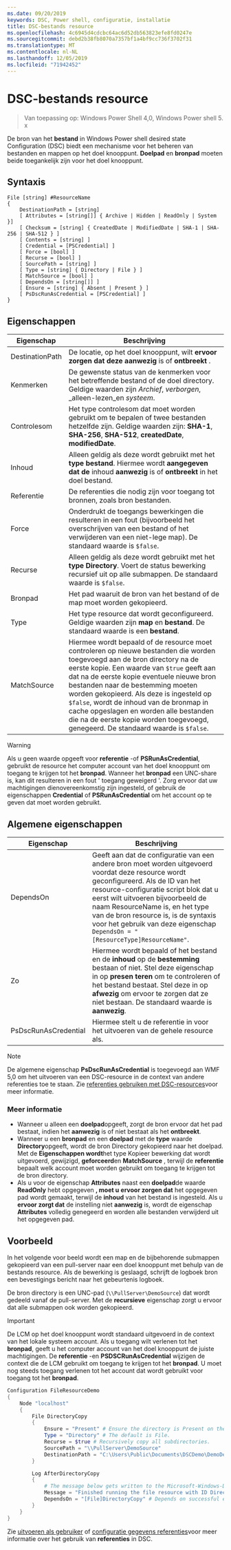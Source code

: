 ```yaml
---
ms.date: 09/20/2019
keywords: DSC, Power shell, configuratie, installatie
title: DSC-bestands resource
ms.openlocfilehash: 4c6945d4cdcbc64ac6d52db563823efe8fd0247e
ms.sourcegitcommit: debd2b38fb8070a7357bf1a4bf9cc736f3702f31
ms.translationtype: MT
ms.contentlocale: nl-NL
ms.lasthandoff: 12/05/2019
ms.locfileid: "71942452"
---
```

# <a name="dsc-file-resource"></a>DSC-bestands resource

> Van toepassing op: Windows Power Shell 4,0, Windows Power shell 5. x

De bron van het **bestand** in Windows Power shell desired state Configuration (DSC) biedt een mechanisme voor het beheren van bestanden en mappen op het doel knooppunt. **Doelpad** en **bronpad** moeten beide toegankelijk zijn voor het doel knooppunt.

## <a name="syntax"></a>Syntaxis

```Syntax
File [string] #ResourceName
{
    DestinationPath = [string]
    [ Attributes = [string[]] { Archive | Hidden | ReadOnly | System }]
    [ Checksum = [string] { CreatedDate | ModifiedDate | SHA-1 | SHA-256 | SHA-512 } ]
    [ Contents = [string] ]
    [ Credential = [PSCredential] ]
    [ Force = [bool] ]
    [ Recurse = [bool] ]
    [ SourcePath = [string] ]
    [ Type = [string] { Directory | File } ]
    [ MatchSource = [bool] ]
    [ DependsOn = [string[]] ]
    [ Ensure = [string] { Absent | Present } ]
    [ PsDscRunAsCredential = [PSCredential] ]
}
```

## <a name="properties"></a>Eigenschappen

|Eigenschap |Beschrijving |
|---|---|
|DestinationPath |De locatie, op het doel knooppunt, wilt **ervoor zorgen dat** **deze aanwezig** is of **ontbreekt** . |
|Kenmerken |De gewenste status van de kenmerken voor het betreffende bestand of de doel directory. Geldige waarden zijn _Archief_, _verborgen_, _alleen-lezen_en _systeem_. |
|Controlesom |Het type controlesom dat moet worden gebruikt om te bepalen of twee bestanden hetzelfde zijn. Geldige waarden zijn: **SHA-1**, **SHA-256**, **SHA-512**, **createdDate**, **modifiedDate**. |
|Inhoud |Alleen geldig als deze wordt gebruikt met het **type** **bestand**. Hiermee wordt **aangegeven dat de** inhoud **aanwezig** is of **ontbreekt** in het doel bestand. |
|Referentie |De referenties die nodig zijn voor toegang tot bronnen, zoals bron bestanden. |
|Force |Onderdrukt de toegangs bewerkingen die resulteren in een fout (bijvoorbeeld het overschrijven van een bestand of het verwijderen van een niet-lege map). De standaard waarde is `$false`. |
|Recurse |Alleen geldig als deze wordt gebruikt met het **type** **Directory**. Voert de status bewerking recursief uit op alle submappen. De standaard waarde is `$false`. |
|Bronpad |Het pad waaruit de bron van het bestand of de map moet worden gekopieerd. |
|Type |Het type resource dat wordt geconfigureerd. Geldige waarden zijn **map** en **bestand**. De standaard waarde is een **bestand**. |
|MatchSource |Hiermee wordt bepaald of de resource moet controleren op nieuwe bestanden die worden toegevoegd aan de bron directory na de eerste kopie. Een waarde van `$true` geeft aan dat na de eerste kopie eventuele nieuwe bron bestanden naar de bestemming moeten worden gekopieerd. Als deze is ingesteld op `$false`, wordt de inhoud van de bronmap in cache opgeslagen en worden alle bestanden die na de eerste kopie worden toegevoegd, genegeerd. De standaard waarde is `$false`. |

> [!WARNING]
> Als u geen waarde opgeeft voor **referentie** -of **PSRunAsCredential**, gebruikt de resource het computer account van het doel knooppunt om toegang te krijgen tot het **bronpad**. Wanneer het **bronpad** een UNC-share is, kan dit resulteren in een fout ' toegang geweigerd '. Zorg ervoor dat uw machtigingen dienovereenkomstig zijn ingesteld, of gebruik de eigenschappen **Credential** of **PSRunAsCredential** om het account op te geven dat moet worden gebruikt.

## <a name="common-properties"></a>Algemene eigenschappen

|Eigenschap |Beschrijving |
|---|---|
|DependsOn |Geeft aan dat de configuratie van een andere bron moet worden uitgevoerd voordat deze resource wordt geconfigureerd. Als de ID van het resource-configuratie script blok dat u eerst wilt uitvoeren bijvoorbeeld de naam ResourceName is, en het type van de bron resource is, is de syntaxis voor het gebruik van deze eigenschap `DependsOn = "[ResourceType]ResourceName"`. |
|Zo |Hiermee wordt bepaald of het bestand en de **inhoud** op de **bestemming** bestaan of niet. Stel deze eigenschap in op **presen teren** om te controleren of het bestand bestaat. Stel deze in op **afwezig** om ervoor te zorgen dat ze niet bestaan. De standaard waarde is **aanwezig**. |
|PsDscRunAsCredential |Hiermee stelt u de referentie in voor het uitvoeren van de gehele resource als. |

> [!NOTE]
> De algemene eigenschap **PsDscRunAsCredential** is toegevoegd aan WMF 5,0 om het uitvoeren van een DSC-resource in de context van andere referenties toe te staan. Zie [referenties gebruiken met DSC-resources](../../../configurations/runasuser.md)voor meer informatie.

### <a name="additional-information"></a>Meer informatie

- Wanneer u alleen een **doelpad**opgeeft, zorgt de bron ervoor dat het pad bestaat, indien het **aanwezig** is of niet bestaat als het **ontbreekt**.
- Wanneer u een **bronpad** en een **doelpad** met de **type** waarde **Directory**opgeeft, wordt de bron Directory gekopieerd naar het doelpad. Met de **Eigenschappen wordt**het type Kopieer bewerking dat wordt uitgevoerd, gewijzigd, **geforceerd**en **MatchSource** , terwijl de **referentie** bepaalt welk account moet worden gebruikt om toegang te krijgen tot de bron directory.
- Als u voor de eigenschap **Attributes** naast een **doelpad**de waarde **ReadOnly** hebt opgegeven **, moet u** **ervoor zorgen dat** het opgegeven pad wordt gemaakt, terwijl de **inhoud** van het bestand is ingesteld. Als u **ervoor zorgt dat** de instelling niet **aanwezig** is, wordt de eigenschap **Attributes** volledig genegeerd en worden alle bestanden verwijderd uit het opgegeven pad.

## <a name="example"></a>Voorbeeld

In het volgende voor beeld wordt een map en de bijbehorende submappen gekopieerd van een pull-server naar een doel knooppunt met behulp van de bestands resource. Als de bewerking is geslaagd, schrijft de logboek bron een bevestigings bericht naar het gebeurtenis logboek.

De bron directory is een UNC-pad (`\\PullServer\DemoSource`) dat wordt gedeeld vanaf de pull-server. Met de **recursieve** eigenschap zorgt u ervoor dat alle submappen ook worden gekopieerd.

> [!IMPORTANT]
> De LCM op het doel knooppunt wordt standaard uitgevoerd in de context van het lokale systeem account. Als u toegang wilt verlenen tot het **bronpad**, geeft u het computer account van het doel knooppunt de juiste machtigingen. De **referentie** -en **PSDSCRunAsCredential** wijzigen de context die de LCM gebruikt om toegang te krijgen tot het **bronpad**. U moet nog steeds toegang verlenen tot het account dat wordt gebruikt voor toegang tot het **bronpad**.

```powershell
Configuration FileResourceDemo
{
    Node "localhost"
    {
        File DirectoryCopy
        {
            Ensure = "Present" # Ensure the directory is Present on the target node.
            Type = "Directory" # The default is File.
            Recurse = $true # Recursively copy all subdirectories.
            SourcePath = "\\PullServer\DemoSource"
            DestinationPath = "C:\Users\Public\Documents\DSCDemo\DemoDestination"
        }

        Log AfterDirectoryCopy
        {
            # The message below gets written to the Microsoft-Windows-Desired State Configuration/Analytic log
            Message = "Finished running the file resource with ID DirectoryCopy"
            DependsOn = "[File]DirectoryCopy" # Depends on successful execution of the File resource.
        }
    }
}
```

Zie [uitvoeren als gebruiker](../../../configurations/runAsUser.md) of [configuratie gegevens referenties](../../../configurations/configDataCredentials.md)voor meer informatie over het gebruik van **referenties** in DSC.